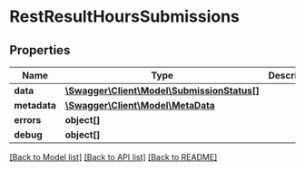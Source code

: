 # RestResultHoursSubmissions

## Properties
Name | Type | Description | Notes
------------ | ------------- | ------------- | -------------
**data** | [**\Swagger\Client\Model\SubmissionStatus[]**](SubmissionStatus.md) |  | [optional] 
**metadata** | [**\Swagger\Client\Model\MetaData**](MetaData.md) |  | [optional] 
**errors** | **object[]** |  | [optional] 
**debug** | **object[]** |  | [optional] 

[[Back to Model list]](../README.md#documentation-for-models) [[Back to API list]](../README.md#documentation-for-api-endpoints) [[Back to README]](../README.md)


